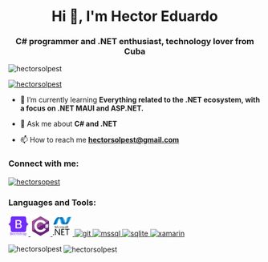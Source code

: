 <h1 align="center">Hi 👋, I'm Hector Eduardo</h1>
<h3 align="center">C# programmer and .NET enthusiast, technology lover from Cuba</h3>

<p align="left"> <img src="https://komarev.com/ghpvc/?username=hectorsolpest&label=Profile%20views&color=0e75b6&style=flat" alt="hectorsolpest" /> </p>

<p align="left"> <a href="https://github.com/ryo-ma/github-profile-trophy"><img src="https://github-profile-trophy.vercel.app/?username=hectorsolpest" alt="hectorsolpest" /></a> </p>

- 🌱 I’m currently learning **Everything related to the .NET ecosystem, with a focus on .NET MAUI and ASP.NET.**

- 💬 Ask me about **C# and .NET**

- 📫 How to reach me **hectorsolpest@gmail.com**

<h3 align="left">Connect with me:</h3>
<p align="left">
<a href="https://linkedin.com/in/hectorsopest" target="blank"><img align="center" src="https://raw.githubusercontent.com/rahuldkjain/github-profile-readme-generator/master/src/images/icons/Social/linked-in-alt.svg" alt="hectorsopest" height="30" width="40" /></a>
</p>

<h3 align="left">Languages and Tools:</h3>
<p align="left"> <a href="https://getbootstrap.com" target="_blank" rel="noreferrer"> <img src="https://raw.githubusercontent.com/devicons/devicon/master/icons/bootstrap/bootstrap-plain-wordmark.svg" alt="bootstrap" width="40" height="40"/> </a> <a href="https://www.w3schools.com/cs/" target="_blank" rel="noreferrer"> <img src="https://raw.githubusercontent.com/devicons/devicon/master/icons/csharp/csharp-original.svg" alt="csharp" width="40" height="40"/> </a> <a href="https://dotnet.microsoft.com/" target="_blank" rel="noreferrer"> <img src="https://raw.githubusercontent.com/devicons/devicon/master/icons/dot-net/dot-net-original-wordmark.svg" alt="dotnet" width="40" height="40"/> </a> <a href="https://git-scm.com/" target="_blank" rel="noreferrer"> <img src="https://www.vectorlogo.zone/logos/git-scm/git-scm-icon.svg" alt="git" width="40" height="40"/> </a> <a href="https://www.microsoft.com/en-us/sql-server" target="_blank" rel="noreferrer"> <img src="https://www.svgrepo.com/show/303229/microsoft-sql-server-logo.svg" alt="mssql" width="40" height="40"/> </a> <a href="https://www.sqlite.org/" target="_blank" rel="noreferrer"> <img src="https://www.vectorlogo.zone/logos/sqlite/sqlite-icon.svg" alt="sqlite" width="40" height="40"/> </a> <a href="https://dotnet.microsoft.com/apps/xamarin" target="_blank" rel="noreferrer"> <img src="https://raw.githubusercontent.com/detain/svg-logos/780f25886640cef088af994181646db2f6b1a3f8/svg/xamarin.svg" alt="xamarin" width="40" height="40"/> </a> </p>

<p><img align="left" src="https://github-readme-stats.vercel.app/api/top-langs?username=hectorsolpest&show_icons=true&locale=en&layout=compact" alt="hectorsolpest" /></p>

<p>&nbsp;<img align="center" src="https://github-readme-stats.vercel.app/api?username=hectorsolpest&show_icons=true&locale=en" alt="hectorsolpest" /></p>

